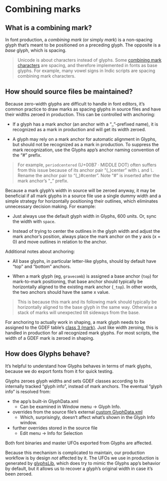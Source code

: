 # Combining marks

## What is a combining mark?

In font production, a _combining mark_ (or simply _mark_) is a non-spacing glyph that’s meant to be positioned on a preceding glyph. The opposite is a _base_ glyph, which is spacing.

> Unicode is about characters instead of glyphs. Some [combining mark characters](https://unicode.org/reports/tr44/#General_Category_Values) are spacing, and therefore implemented in fonts as base glyphs. For example, many vowel signs in Indic scripts are spacing combining mark characters.

## How should source files be maintained?

Because zero-width glyphs are difficult to handle in font editors, it’s common practice to draw marks as spacing glyphs in source files and have their widths zeroed in production. This can be controlled with anchoring:

- If a glyph has a mark anchor (an anchor with a “\_”-prefixed name), it is recognized as a mark in production and will get its width zeroed.

- A glyph may rely on a mark anchor for automatic alignment in Glyphs, but should not be recognized as a mark in production. To suppress the mark recognization, use the Glyphs app’s anchor naming convention of the “#” prefix.

> For example, `periodcentered` (U+00B7 · MIDDLE DOT) often suffers from this issue because of its anchor pair “(\_)center” with `L` and `l`. Rename the anchor pair to “(\_)#center”. Note “#” is inserted after the mark anchor’s “\_” prefix.

Because a mark glyph’s width in source will be zeroed anyway, it may be beneficial if all mark glyphs in a source file use a single dummy width and a simple strategy for horizontally positioning their outlines, which eliminates unnecessary decision making. For example:

- Just always use the default glyph width in Glyphs, 600 units. Or, sync the width with `space`.

- Instead of trying to center the outlines in the glyph width and adjust the mark anchor’s position, always place the mark anchor on the y axis (x = 0) and move outlines in relation to the anchor.

Additional notes about anchoring:

- All base glyphs, in particular letter-like glyphs, should by default have “top” and “bottom” anchors.

- When a mark glyph (eg, `gravecomb`) is assigned a base anchor (`top`) for mark-to-mark positioning, that base anchor should typically be horizontally aligned to the existing mark anchor (`_top`). In other words, the two anchors should have the same x value.

> This is because this mark and its following mark should typically be horizontally aligned to the base glyph in the same way. Otherwise a stack of marks will unexpected tilt sideways from the base.

For anchoring to actually work in shaping, a mark glyph needs to be assigned to the GDEF table’s [class 3 (mark)](https://learn.microsoft.com/en-us/typography/opentype/spec/gdef#glyph-class-definition-table). Just like width zeroing, this is handled in production for all recognized mark glyphs. For most scripts, the width of a GDEF mark is zeroed in shaping.

## How does Glyphs behave?

It’s helpful to understand how Glyphs behaves in terms of mark glyphs, because we do export fonts from it for quick testing.

Glyphs zeroes glyph widths and sets GDEF classes according to its internally tracked “glyph info”, instead of mark anchors. The eventual “glyph info” is resolved from:

- the app’s built-in GlyphData.xml
  - Can be examined in Window menu → Glyph Info.
- overrides from the source file’s external [custom GlyphData.xml](https://glyphsapp.com/learn/roll-your-own-glyph-data)
  - Which, surprisingly, doesn’t affect what’s shown in the Glyph Info window.
- further overrides stored in the source file
  - Edit menu → Info for Selection

Both font binaries and master UFOs exported from Glyphs are affected.

Because this mechanism is complicated to maintain, our production workflow is by design _not_ affected by it. The UFOs we use in production is generated by [glyphsLib](https://github.com/googlefonts/glyphsLib), which does try to mimic the Glyphs app’s behavior by default, but it allows us to recover a glyph’s original width in case it’s been zeroed.
